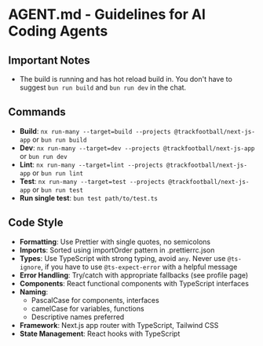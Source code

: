 # AGENT.md - Guidelines for AI Coding Agents

## Important Notes

- The build is running and has hot reload build in. You don't have to suggest `bun run build` and `bun run dev` in the chat.

## Commands

- **Build**: `nx run-many --target=build --projects @trackfootball/next-js-app` or `bun run build`
- **Dev**: `nx run-many --target=dev --projects @trackfootball/next-js-app` or `bun run dev`
- **Lint**: `nx run-many --target=lint --projects @trackfootball/next-js-app` or `bun run lint`
- **Test**: `nx run-many --target=test --projects @trackfootball/next-js-app` or `bun run test`
- **Run single test**: `bun test path/to/test.ts`

## Code Style

- **Formatting**: Use Prettier with single quotes, no semicolons
- **Imports**: Sorted using importOrder pattern in .prettierrc.json
- **Types**: Use TypeScript with strong typing, avoid `any`. Never use `@ts-ignore`, if you have to use `@ts-expect-error` with a helpful message
- **Error Handling**: Try/catch with appropriate fallbacks (see profile page)
- **Components**: React functional components with TypeScript interfaces
- **Naming**:
  - PascalCase for components, interfaces
  - camelCase for variables, functions
  - Descriptive names preferred
- **Framework**: Next.js app router with TypeScript, Tailwind CSS
- **State Management**: React hooks with TypeScript
